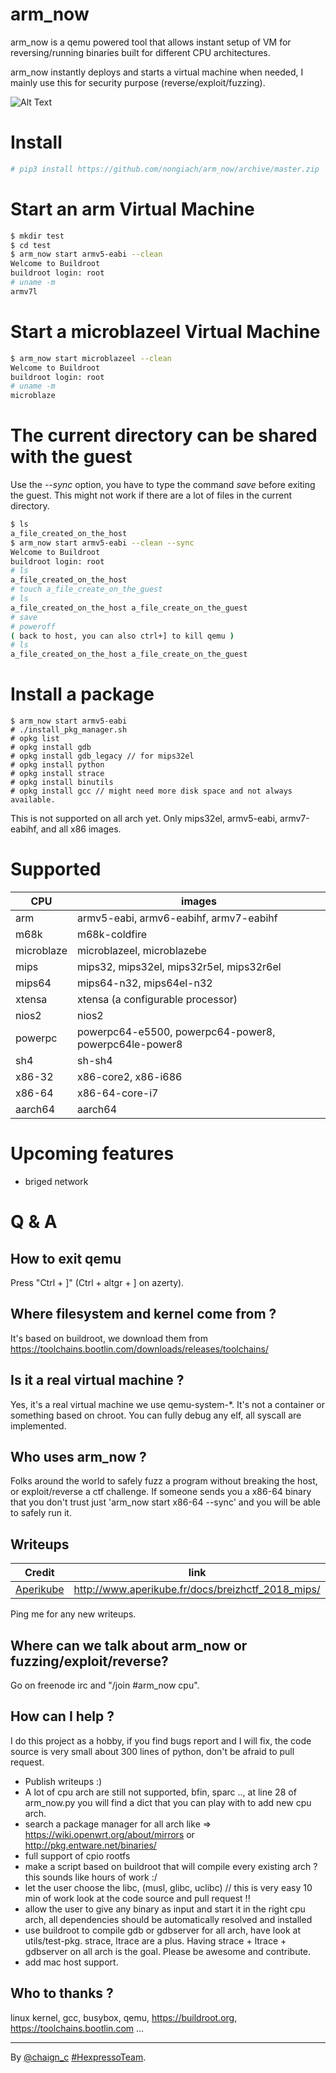 

# arm_now
arm_now is a qemu powered tool that allows instant setup of VM for reversing/running binaries built for different CPU architectures.

arm_now instantly deploys and starts a virtual machine when needed, I mainly use this for security purpose (reverse/exploit/fuzzing).

![Alt Text](https://github.com/nongiach/arm_now/blob/assets/arm_now.gif)

# Install
```sh
# pip3 install https://github.com/nongiach/arm_now/archive/master.zip
```

# Start an arm Virtual Machine
```sh
$ mkdir test
$ cd test
$ arm_now start armv5-eabi --clean
Welcome to Buildroot
buildroot login: root
# uname -m
armv7l
```

# Start a microblazeel Virtual Machine
```sh
$ arm_now start microblazeel --clean
Welcome to Buildroot
buildroot login: root
# uname -m
microblaze
```

# The current directory can be shared with the guest
Use the *--sync* option, you have to type the command *save* before exiting the guest.
This might not work if there are a lot of files in the current directory.
```sh
$ ls
a_file_created_on_the_host
$ arm_now start armv5-eabi --clean --sync
Welcome to Buildroot
buildroot login: root
# ls
a_file_created_on_the_host
# touch a_file_create_on_the_guest
# ls
a_file_created_on_the_host a_file_create_on_the_guest
# save
# poweroff
( back to host, you can also ctrl+] to kill qemu )
# ls
a_file_created_on_the_host a_file_create_on_the_guest
```

# Install a package

```
$ arm_now start armv5-eabi
# ./install_pkg_manager.sh
# opkg list
# opkg install gdb
# opkg install gdb_legacy // for mips32el
# opkg install python
# opkg install strace
# opkg install binutils
# opkg install gcc // might need more disk space and not always available.
```
This is not supported on all arch yet. Only mips32el, armv5-eabi, armv7-eabihf, and all x86 images.

# Supported

| CPU | images |
| --- | --- |
| arm | armv5-eabi, armv6-eabihf, armv7-eabihf |
| m68k | m68k-coldfire |
| microblaze | microblazeel, microblazebe |
| mips | mips32, mips32el, mips32r5el, mips32r6el |
| mips64 | mips64-n32, mips64el-n32 |
| xtensa | xtensa (a configurable processor) |
| nios2 | nios2 |
| powerpc | powerpc64-e5500, powerpc64-power8, powerpc64le-power8 |
| sh4 | sh-sh4 |
| x86-32 | x86-core2, x86-i686 |
| x86-64 | x86-64-core-i7 |
| aarch64 | aarch64 |

# Upcoming features
- briged network

# Q & A

## How to exit qemu

Press "Ctrl + ]" (Ctrl + altgr + ] on azerty).

## Where filesystem and kernel come from ?

It's based on buildroot, we download them from https://toolchains.bootlin.com/downloads/releases/toolchains/

## Is it a real virtual machine ?

Yes, it's a real virtual machine we use qemu-system-\*. It's not a container or something based on chroot. You can fully debug any elf, all syscall are implemented.

## Who uses arm_now ?

Folks around the world to safely fuzz a program without breaking the host, or exploit/reverse a ctf challenge. If someone sends you a x86-64 binary that you don't trust just 'arm_now start x86-64 --sync' and you will be able to safely run it.

## Writeups

| Credit | link |
| --- | --- |
| [Aperikube](https://twitter.com/AperiKube) | http://www.aperikube.fr/docs/breizhctf_2018_mips/ |

Ping me for any new writeups.

## Where can we talk about arm_now or fuzzing/exploit/reverse?
Go on freenode irc and "/join #arm_now cpu".

## How can I help ?

I do this project as a hobby, if you find bugs report and I will fix, the code source is very small about 300 lines of python, don't be afraid to pull request.
- Publish writeups :)
- A lot of cpu arch are still not supported, bfin, sparc .., at line 28 of arm_now.py you will find a dict that you can play with to add new cpu arch.
- search a package manager for all arch like => https://wiki.openwrt.org/about/mirrors or http://pkg.entware.net/binaries/
- full support of cpio rootfs
- make a script based on buildroot that will compile every existing arch ? this sounds like hours of work :/
- let the user choose the libc, (musl, glibc, uclibc) // this is very easy 10 min of work look at the code source and pull request !!
- allow the user to give any binary as input and start it in the right cpu arch, all dependencies should be automatically resolved and installed
- use buildroot to compile gdb or gdbserver for all arch, have look at utils/test-pkg. strace, ltrace are a plus. Having strace + ltrace + gdbserver on all arch is the goal. Please be awesome and contribute.
- add mac host support.

## Who to thanks ?

linux kernel, gcc, busybox, qemu, https://buildroot.org, https://toolchains.bootlin.com ...


----
By [@chaign\_c][] [#HexpressoTeam][hexpresso].


[hexpresso]:     https://hexpresso.github.io
[@chaign\_c]:    https://twitter.com/chaign_c
